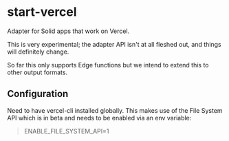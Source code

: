 # start-vercel

Adapter for Solid apps that work on Vercel.

This is very experimental; the adapter API isn't at all fleshed out, and things will definitely change.

So far this only supports Edge functions but we intend to extend this to other output formats.

## Configuration

Need to have vercel-cli installed globally. This makes use of the File System API which is in beta and needs to be enabled via an env variable:

> ENABLE_FILE_SYSTEM_API=1

